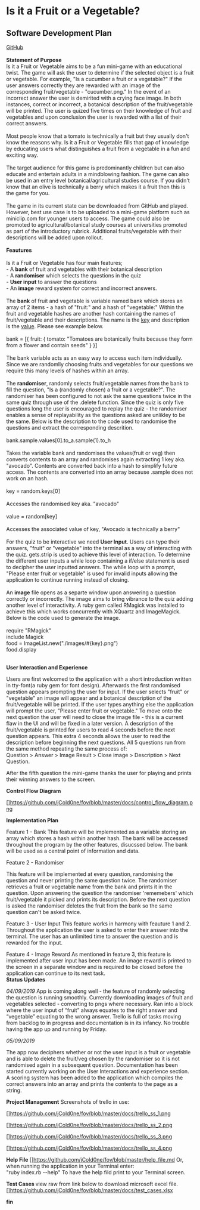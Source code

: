<!DOCTYPE html>
<html>

<head>
<h1> Is it a Fruit or a Vegetable? <br></h1>
<h2> Software Development Plan </h2>
<a href="https://github.com/jCold0ne/fov">GitHub</a>
<br>
</head>

<body>
<br>
<b> Statement of Purpose <br></b>
    Is it a Fruit or Vegetable aims to be a fun mini-game with an educational twist. The game will ask the user to determine if the selected object is a fruit or vegetable. For example, "Is a cucumber a fruit or a vegetable?" If the user answers correctly they are rewarded with an image of the corresponding fruit/vegetable - "cucumber.png." In the event of an incorrect answer the user is demirited with a crying face image. In both instances, correct or incorrect, a botanical description of the fruit/vegetable will be printed. The user is quized five times on their knowledge of fruit and vegetables and upon conclusion the user is rewarded with a list of their correct answers.<br>
    <br>
    Most people know that a tomato is technically a fruit but they usually don't know the reasons why. Is it a Fruit or Vegetable fills that gap of knowledge by educating users what distinguishes a fruit from a vegetable in a fun and exciting way. <br>
    <br>
    The target audience for this game is predominantly children but can also educate and entertain adults in a mindblowing fashion. The game can also be used in an entry level botanical/agricultural studies course. If you didn't know that an olive is technically a berry which makes it a fruit then this is the game for you. 
    <br>
    <br>
    The game in its current state can be downloaded from GitHub and played. However, best use case is to be uploaded to a mini-game platform such as miniclip.com for younger users to access. The game could also be promoted to agricultural/botanical study courses at universities promoted as part of the introductory rubrick. Additional fruits/vegetable with their descriptions will be added upon rollout.   
    <br>
    <br>
<b> Feautures </b>
    <br>
    <br>
    Is it a Fruit or Vegetable has four main features; <br>
    - A <b>bank</b> of fruit and vegetables with their botanical description
    <br>
    - A <b>randomiser</b> which selects the questions in the quiz  
    <br>
    - <b> User input</b> to answer the questions 
    <br>
    -  An <b>image</b> reward system for correct and incorrect answers.
    <br>
    <br>
The <b>bank</b> of fruit and vegetable is variable named bank which stores an array of 2 items - a hash of "fruit:" and a hash of "vegetable:" Within the fruit and vegetable hashes are another hash containing the names of fruit/vegetable and their descriptions. The name is the <u>key</u> and description is the <u>value</u>. Please see example below. 
<br>
<br>
bank = [{
    fruit: {
        tomato: "Tomatoes are botanically fruits because they form from a flower and contain seeds" 
    }
}]
<br>
<br>
The bank variable acts as an easy way to access each item individually. Since we are randomlly choosing fruits and vegetables for our questions we require this many levels of hashes within an array.
<br>
<br>
The <b>randomiser</b>, randomly selects fruit/vegetable names from the bank to fill the question, "Is a (randomly chosen) a fruit or a vegetable?". The randomiser has been configured to not ask the same questions twice in the same quiz through use of the .delete function. Since the quiz is only five questions long the user is encouraged to replay the quiz - the randomiser enables a sense of replayability as the questions asked are unlikley to be the same. Below is the description to the code used to randomise the questions and extract the corresponding descrition.
<br>
<br>
bank.sample.values[0].to_a.sample(1).to_h 
<br>
<br>
Takes the variable bank and randomises the values(fruit or veg) then converts contents to an array and randomises again extracting 1 key aka. "avocado". Contents are converted back into a hash to simplify future access.
The contents are converted into an array because .sample does not work on an hash. 
<br>
<br>
key = random.keys[0]
<br>
<br>
Accesses the randomised key aka. "avocado"
<br>
<br> 
value = random[key] 
<br>
<br>
Accesses the associated value of key, "Avocado is technically a berry"
<br>
<br>
For the quiz to be interactive we need <b>User Input</b>. Users can type their answers, "fruit" or "vegetable" into the terminal as a way of interacting with the quiz. gets.strip is used to achieve this level of interaction. To determine the different user inputs a while loop containing a if/else statement is used to decipher the user inputted answers. The while loop with a prompt, "Please enter fruit or vegetable" is used for invalid inputs allowing the application to continue running instead of closing.
<br>
<br>
An <b>image</b> file opens as a separte window upon answering a question correctly or incorrectly. The image aims to bring vibrance to the quiz adding another level of interactivity. A ruby gem called RMagick was installed to achieve this which works concurrently with XQuartz and ImageMagick. Below is the code used to generate the image.
<br>
<br>
require "RMagick" <br>
include Magick <br>
    food = ImageList.new("./images/#{key}.png")<br>
    food.display<br>
<br>

<b>User Interaction and Experience</b>

Users are first welcomed to the application with a short introduction written in tty-font(a ruby gem for font design). Afterwards the first randomised question appears prompting the user for input. If the user selects "fruit" or "vegetable" an image will appear and a botanical description of the fruit/vegetable will be printed. If the user types anything else the application will prompt the user, "Please enter fruit or vegetable." To move onto the next question the user will need to close the image file - this is a current flaw in the UI and will be fixed in a later version. A description of the fruit/vegetable is printed for users to read 4 seconds before the next question appears. This extra 4 seconds allows the user to read the description before beginning the next questions. All 5 questions run from the same method repeating the same process of: <br>
Question > Answer > Image Result > Close image > Description > Next Question. 

After the fifth question the mini-game thanks the user for playing and prints their winning answers to the screen.

<b>Control Flow Diagram</b>

[]https://github.com/jCold0ne/fov/blob/master/docs/control_flow_diagram.png

<b>Implementation Plan</b>

Feature 1 - Bank
This feature will be implemented as a variable storing an array which stores a hash within another hash. The bank will be accessed throughout the program by the other features, disucssed below. The bank will be used as a central point of information and data. 

Feature 2 - Randomiser

This feature will be implemented at every question, randomising the question and never printing the same question twice. The randomiser retrieves a fruit or vegetable name from the bank and prints it in the question. Upon answering the question the randomiser 'rememebers' which fruit/vegetable it picked and prints its description. Before the next question is asked the randomiser deletes the fruit from the bank so the same question can't be asked twice. 

Feature 3 - User Input
This feature works in harmony with feauture 1 and 2. Throughout the application the user is asked to enter their answer into the terminal. The user has an unlimited time to answer the question and is rewarded for the input.

Feature 4 - Image Reward
As mentioned in feature 3, this feature is implemented after user input has been made. An image reward is printed to the screen in a separate window and is required to be closed before the application can continue to its next task. 
<br>
<b>Status Updates</b>

<i>04/09/2019</i>
App is coming along well - the feature of randomly selecting the question is running smoothly. Currently downloading images of  fruit and vegetables selected - converting to pngs where necessary. Ran into a block where the user input of “fruit” always equates to the right answer and “vegetable” equating to the wrong answer. Trello is full of tasks moving from backlog to in progress and documentation is in its infancy. No trouble having the app up and running by Friday. 

<i>05/09/2019</i>

The app now deciphers whether or not the user input is a fruit or vegetable and is able to delete the fruit/veg chosen by the randomiser so it is not randomised again in a subsequent question. Documentation has been started currently working on the User Interactions and experience section. A scoring system has been added to the application which compiles the correct answers into an array and prints the contents to the page as a string. 

<b>Project Management</b>
Screenshots of trello in use:

[]https://github.com/jCold0ne/fov/blob/master/docs/trello_ss_1.png

[]https://github.com/jCold0ne/fov/blob/master/docs/trello_ss_2.png

[]https://github.com/jCold0ne/fov/blob/master/docs/trello_ss_3.png  

[]https://github.com/jCold0ne/fov/blob/master/docs/trello_ss_4.png  

<b> Help File</b>
[]https://github.com/jCold0ne/fov/blob/master/help_file.md
Or, when running the application in your Terminal enter: <br>"ruby index.rb --help"
To have the help fild print to your Terminal screen.

<b> Test Cases </b>
view raw from link below to download microsoft excel file.
[]https://github.com/jCold0ne/fov/blob/master/docs/test_cases.xlsx  

<b>fin</b>
</body>
</html>
